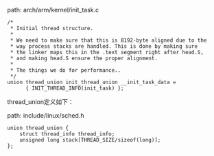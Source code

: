 


path: arch/arm/kernel/init_task.c
```
/*
 * Initial thread structure.
 *
 * We need to make sure that this is 8192-byte aligned due to the
 * way process stacks are handled. This is done by making sure
 * the linker maps this in the .text segment right after head.S,
 * and making head.S ensure the proper alignment.
 *
 * The things we do for performance..
 */
union thread_union init_thread_union __init_task_data =
      { INIT_THREAD_INFO(init_task) };
```

thread_union定义如下：

path: include/linux/sched.h
```
union thread_union {
    struct thread_info thread_info;
    unsigned long stack[THREAD_SIZE/sizeof(long)];
};
```